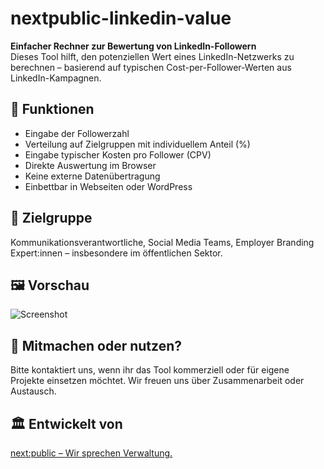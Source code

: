 
# nextpublic-linkedin-value

**Einfacher Rechner zur Bewertung von LinkedIn-Followern**  
Dieses Tool hilft, den potenziellen Wert eines LinkedIn-Netzwerks zu berechnen – basierend auf typischen Cost-per-Follower-Werten aus LinkedIn-Kampagnen.

## 🔧 Funktionen
- Eingabe der Followerzahl
- Verteilung auf Zielgruppen mit individuellem Anteil (%)
- Eingabe typischer Kosten pro Follower (CPV)
- Direkte Auswertung im Browser
- Keine externe Datenübertragung
- Einbettbar in Webseiten oder WordPress

## 🎯 Zielgruppe
Kommunikationsverantwortliche, Social Media Teams, Employer Branding Expert:innen – insbesondere im öffentlichen Sektor.

## 🖼️ Vorschau
![Screenshot](screenshot.png)

## 👋 Mitmachen oder nutzen?
Bitte kontaktiert uns, wenn ihr das Tool kommerziell oder für eigene Projekte einsetzen möchtet. Wir freuen uns über Zusammenarbeit oder Austausch.

## 🏛️ Entwickelt von
[next:public – Wir sprechen Verwaltung.](https://www.nextpublic.de)
